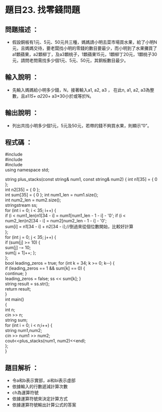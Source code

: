 # 題目23. 找零錢問題

## 問題描述 ：

* 假設銅板有1元、5元、50元共三種，媽媽請小明去菜市場買水果，給了小明N元，且媽媽交待，要老闆找小明的零錢的數目要最少，而小明到了水果攤買了a1顆蘋果，a2顆柳丁，及a3顆桃子，1顆蘋果15元，1顆柳丁20元，1顆桃子30元，請問老問需找多少個1元、5元、50元，其銅板數目最少。

## 輸入說明 ：

* 先輸入媽媽給小明多少錢，N，接著輸入a1, a2, a3 ， 在此n, a1, a2, a3為整數，且a1*15+ a2*20+ a3*30小於或等於N。
## 輸出說明 ：

* 列出共找小明多少個1元，5元及50元，若帶的錢不夠買水果，則顯示”0”。

## 程式碼 ：


#include<iostream>    
#include<string>    
#include<sstream>    
using namespace std;    
    
string plus_stacks(const string& num1, const string& num2) 
{
    int n1[35] = { 0 };    
    int n2[35] = { 0 };    
    int sum[35] = { 0 };
    int num1_len = num1.size();    
    int num2_len = num2.size();    
    stringstream ss;     
    for (int i = 0; i < 35; i++) 
    {    
        if (i < num1_len)n1[34 - i] = num1[num1_len - 1 - i] - '0'; 
        if (i < num2_len)n2[34 - i] = num2[num2_len - 1 - i] - '0';    
        sum[i] = n1[34 - i] + n2[34 - i];//倒過來從個位數開始，比較好計算    
    };     
    for (int j = 0; j < 35; j++)
    {   
        if (sum[j] >= 10) 
        {  
            sum[j] -= 10;  
            sum[j + 1]++;
        };    
    };    
    bool leading_zeros = true;
    for (int k = 34; k >= 0; k--) 
    {  
        if (leading_zeros == 1 && sum[k] == 0) 
        {    
            continue;
        }    
        leading_zeros = false;
        ss << sum[k];
    }    
    string result = ss.str();   
    return result;    
}    
int main()    
{    
    int n;    
    cin >> n;    
    string sum;    
    for (int i = 0; i < n;i++) 
    {    
        string num1,num2;    
        cin >> num1 >> num2;    
        cout<<plus_stacks(num1, num2)<<endl;           
    };    
}  


## 題目解析 ：

*  令a和b表示實部，ai和bi表示虛部
*  依據輸入的行數遞減計算次數
*  ch為運算符號 
*  依據運算符號來決定計算方式 
*  依據運算符號輸出計算公式的答案 
